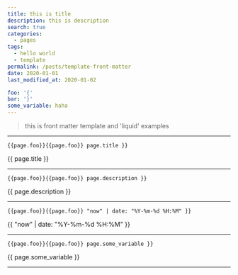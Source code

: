 ```yaml
---
title: this is title
description: this is description
search: true
categories:
  - pages
tags:
  - hello world
  - template
permalink: /posts/template-front-matter
date: 2020-01-01
last_modified_at: 2020-01-02

foo: '{'
bar: '}'
some_variable: haha
---
```



> this is front matter template and 'liquid' examples


-----

```{{page.foo}}{{page.foo}} page.title }}```

{{ page.title }}

-----

```{{page.foo}}{{page.foo}} page.description }}```

{{ page.description }}

-----

```{{page.foo}}{{page.foo}} "now" | date: "%Y-%m-%d %H:%M" }}```

{{ "now" | date: "%Y-%m-%d %H:%M" }}

-----

```{{page.foo}}{{page.foo}} page.some_variable }}```

{{ page.some_variable }}

-----

